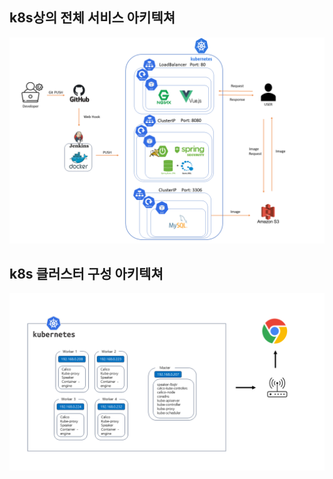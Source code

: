 ## k8s상의 전체 서비스 아키텍쳐


<img src="img\시스템 아키텍처 데브옵스2.png"/>

## k8s 클러스터 구성 아키텍쳐 
<img src="./img/클러스터 구성 아키텍처.png">